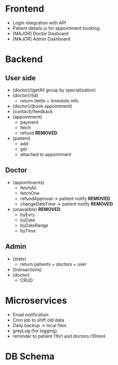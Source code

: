 # Frontend
-   Login integration with API
-   Patient details ui for appointment booking
-   [MAJOR] Doctor Dasboard
-   [MAJOR] Admin Dashboard

# Backend 
## User side
-   (doctor)/(getAll group by specialization)
-   (doctor)/(id)
    - return detils + timeslots info
-   (doctor)/(book appointment)
-   (contact)/feedback
-   (appointment)
    - payment
    - fetch
    - refund **REMOVED**
-   (patient)
    - add
    - get
    - attached to appointment

## Doctor
- (appointments)
    - fetchAll
    - fetchOne
    - refundApproval -> patient notify **REMOVED**
    - changeDateTime -> patient notify **REMOVED**
- (unavailble) **REMOVED**
    - byEvry
    - byDate
    - byDateRange
    - byTime

## Admin
- (stats)
    - return patients + doctors + user
- (transactions)
- (doctor)
    - CRUD
    
# Microservices
- Email notification
- Cron job to shift old data
- Daily backup -> local files
- greyLog (for logging)
- reminder to patient (1hr) and doctors (10min)
# DB Schema
